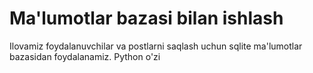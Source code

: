 # Ma'lumotlar bazasi bilan ishlash

Ilovamiz foydalanuvchilar va postlarni saqlash uchun sqlite ma'lumotlar bazasidan foydalanamiz. Python o'zi
